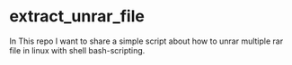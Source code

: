 # extract_unrar_file
In This repo I want to share a simple script about how to unrar multiple rar file in linux with shell bash-scripting.
